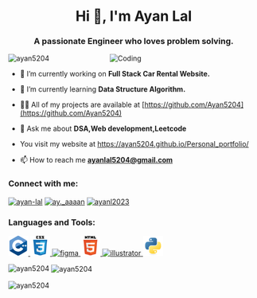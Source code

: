 <h1 align="center">Hi 👋, I'm Ayan Lal</h1>
<h3 align="center">A passionate Engineer who loves problem solving.</h3>
<img src="https://encrypted-tbn0.gstatic.com/images?q=tbn:ANd9GcSl9uTwQIAVQMg2-FJJF3a5BDzu4DGdldYSrA&s.gif" alt="Coding" width="300" align="right" >

<p align="left"> <img src="https://komarev.com/ghpvc/?username=ayan5204&label=Profile%20views&color=0e75b6&style=flat" alt="ayan5204" /> </p>

- 🔭 I’m currently working on **Full Stack Car Rental Website.**

- 🌱 I’m currently learning **Data Structure Algorithm.**

- 👨‍💻 All of my projects are available at [https://github.com/Ayan5204](https://github.com/Ayan5204)

- 💬 Ask me about **DSA,Web development,Leetcode**

- You visit my website at https://ayan5204.github.io/Personal_portfolio/

- 📫 How to reach me **ayanlal5204@gmail.com**

<h3 align="left">Connect with me:</h3>
<p align="left">
<a href="https://linkedin.com/in/ayan-lal" target="blank"><img align="center" src="https://raw.githubusercontent.com/rahuldkjain/github-profile-readme-generator/master/src/images/icons/Social/linked-in-alt.svg" alt="ayan-lal" height="30" width="40" /></a>
<a href="https://instagram.com/ay._aaaan" target="blank"><img align="center" src="https://raw.githubusercontent.com/rahuldkjain/github-profile-readme-generator/master/src/images/icons/Social/instagram.svg" alt="ay._aaaan" height="30" width="40" /></a>
<a href="https://www.leetcode.com/ayanl2023" target="blank"><img align="center" src="https://raw.githubusercontent.com/rahuldkjain/github-profile-readme-generator/master/src/images/icons/Social/leet-code.svg" alt="ayanl2023" height="30" width="40" /></a>
</p>

<h3 align="left">Languages and Tools:</h3>
<p align="left"> <a href="https://www.w3schools.com/cpp/" target="_blank" rel="noreferrer"> <img src="https://raw.githubusercontent.com/devicons/devicon/master/icons/cplusplus/cplusplus-original.svg" alt="cplusplus" width="40" height="40"/> </a> <a href="https://www.w3schools.com/css/" target="_blank" rel="noreferrer"> <img src="https://raw.githubusercontent.com/devicons/devicon/master/icons/css3/css3-original-wordmark.svg" alt="css3" width="40" height="40"/> </a> <a href="https://www.figma.com/" target="_blank" rel="noreferrer"> <img src="https://www.vectorlogo.zone/logos/figma/figma-icon.svg" alt="figma" width="40" height="40"/> </a> <a href="https://www.w3.org/html/" target="_blank" rel="noreferrer"> <img src="https://raw.githubusercontent.com/devicons/devicon/master/icons/html5/html5-original-wordmark.svg" alt="html5" width="40" height="40"/> </a> <a href="https://www.adobe.com/in/products/illustrator.html" target="_blank" rel="noreferrer"> <img src="https://www.vectorlogo.zone/logos/adobe_illustrator/adobe_illustrator-icon.svg" alt="illustrator" width="40" height="40"/> </a> <a href="https://www.python.org" target="_blank" rel="noreferrer"> <img src="https://raw.githubusercontent.com/devicons/devicon/master/icons/python/python-original.svg" alt="python" width="40" height="40"/> </a> </p>

<p><img align="left" src="https://github-readme-stats.vercel.app/api/top-langs?username=ayan5204&show_icons=true&locale=en&layout=compact" alt="ayan5204" /></p>

<p>&nbsp;<img align="center" src="https://github-readme-stats.vercel.app/api?username=ayan5204&show_icons=true&locale=en" alt="ayan5204" /></p>

<p><img align="center" src="https://github-readme-streak-stats.herokuapp.com/?user=ayan5204&" alt="ayan5204" /></p>
